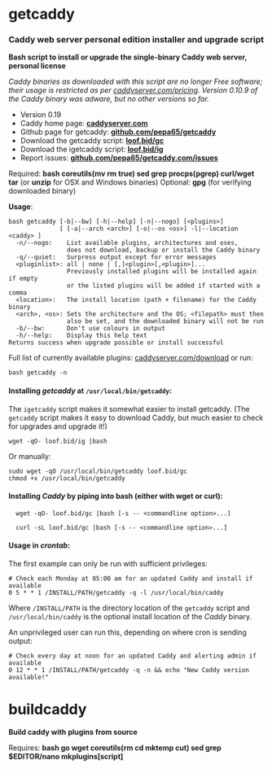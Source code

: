 # getcaddy

### Caddy web server personal edition installer and upgrade script

**Bash script to install or upgrade the single-binary Caddy web server, personal license**

*Caddy binaries as downloaded with this script are no longer Free software; their
usage is restricted as per
[caddyserver.com/pricing](https://caddyserver.com/pricing).
Version 0.10.9 of the Caddy binary was adware, but no other versions so far.*

* Version 0.19
* Caddy home page: **[caddyserver.com](https://caddyserver.com)**
* Github page for getcaddy: **[github.com/pepa65/getcaddy](https://github.com/pepa65/getcaddy)**
* Download the getcaddy script: **[loof.bid/gc](https://loof.bid/gc)**
* Download the igetcaddy script: **[loof.bid/ig](https://loof.bid/ig)**
* Report issues: **[github.com/pepa65/getcaddy.com/issues](https://github.com/pepa65/getcaddy.com/issues)**

Required: **bash coreutils(mv rm true) sed grep procps(pgrep) curl/wget tar**
(or **unzip** for OSX and Windows binaries)
Optional: **gpg** (for verifying downloaded binary)

**Usage**:
```
bash getcaddy [-b|--bw] [-h|--help] [-n|--nogo] [<plugins>]
              [ [-a|--arch <arch>] [-o|--os <os>] -l|--location <caddy> ]
  -n/--nogo:    List available plugins, architectures and oses,
                does not download, backup or install the Caddy binary
  -q/--quiet:   Surpress output except for error messages
  <pluginlist>: all | none | [,]<plugin>[,<plugin>]...
                Previously installed plugins will be installed again if empty
                or the listed plugins will be added if started with a comma
  <location>:   The install location (path + filename) for the Caddy binary
  <arch>, <os>: Sets the architecture and the OS; <filepath> must then
                also be set, and the downloaded binary will not be run
  -b/--bw:      Don't use colours in output
  -h/--help:    Display this help text
Returns success when upgrade possible or install successful
```
Full list of currently available plugins: [caddyserver.com/download](https://caddyserver.com/download)
or run:

`bash getcaddy -n`

#### Installing *getcaddy* at `/usr/local/bin/getcaddy`:

The `igetcaddy` script makes it somewhat easier to install getcaddy.
(The `getcaddy` script makes it easy to download Caddy,
but much easier to check for upgrades and upgrade it!)

`wget -qO- loof.bid/ig |bash`

Or manually:

```
sudo wget -qO /usr/local/bin/getcaddy loof.bid/gc
chmod +x /usr/local/bin/getcaddy
```

#### Installing *Caddy* by piping into bash (either with wget or curl):

`  wget -qO- loof.bid/gc |bash [-s -- <commandline option>...]`

`  curl -sL loof.bid/gc |bash [-s -- <commandline option>...]`

#### Usage in *crontab*:

The first example can only be run with sufficient privileges:
```cron
# Check each Monday at 05:00 am for an updated Caddy and install if available
0 5 * * 1 /INSTALL/PATH/getcaddy -q -l /usr/local/bin/caddy
```
Where `/INSTALL/PATH` is the directory location of the `getcaddy` script and
`/usr/local/bin/caddy` is the optional install location of the *Caddy* binary.

An unprivileged user can run this, depending on where cron is sending output:
```cron
# Check every day at noon for an updated Caddy and alerting admin if available
0 12 * * 1 /INSTALL/PATH/getcaddy -q -n && echo "New Caddy version available!"
```

# buildcaddy

**Build caddy with plugins from source**

Requires: **bash go wget coreutils(rm cd mktemp cut) sed grep $EDITOR/nano 
mkplugins[script]**
